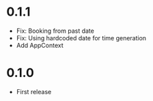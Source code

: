 # 0.1.1
- Fix: Booking from past date
- Fix: Using hardcoded date for time generation
- Add AppContext


# 0.1.0
- First release